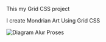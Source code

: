 This my Grid CSS project 

I create Mondrian Art Using Grid CSS

![Diagram Alur Proses](images/diagram-alur.png)
